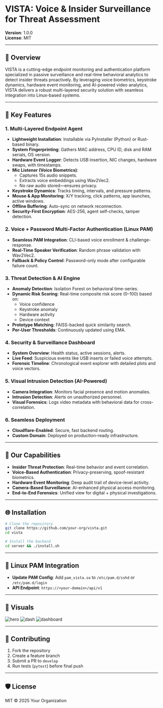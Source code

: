 # VISTA: Voice & Insider Surveillance for Threat Assessment

**Version**: 1.0.0  
**License**: MIT

---

## 📝 Overview

VISTA is a cutting-edge endpoint monitoring and authentication platform specialized in passive surveillance and real-time behavioral analytics to detect insider threats proactively. By leveraging voice biometrics, keystroke dynamics, hardware event monitoring, and AI-powered video analytics, VISTA delivers a robust multi-layered security solution with seamless integration into Linux-based systems.

---

## 🚀 Key Features

### 1. Multi-Layered Endpoint Agent

* **Lightweight Installation**: Installable via PyInstaller (Python) or Rust-based binary.  
* **System Fingerprinting**: Gathers MAC address, CPU ID, disk and RAM serials, OS version.  
* **Hardware Event Logger**: Detects USB insertion, NIC changes, hardware swaps, with timestamps.  
* **Mic Listener (Voice Biometrics)**:  
  * Captures 15s audio snippets.  
  * Extracts voice embeddings using Wav2Vec2.  
  * No raw audio stored—ensures privacy.  
* **Keystroke Dynamics**: Tracks timing, intervals, and pressure patterns.  
* **Mouse & App Monitoring**: X/Y tracking, click patterns, app launches, active windows.  
* **Offline Buffering**: Auto-sync on network reconnection.  
* **Security-First Encryption**: AES-256, agent self-checks, tamper detection.  

### 2. Voice + Password Multi-Factor Authentication (Linux PAM)

* **Seamless PAM Integration**: CLI-based voice enrollment & challenge-response.  
* **Real-Time Speaker Verification**: Random phrase validation with Wav2Vec2.  
* **Fallback & Policy Control**: Password-only mode after configurable failure count.  

### 3. Threat Detection & AI Engine

* **Anomaly Detection**: Isolation Forest on behavioral time-series.  
* **Dynamic Risk Scoring**: Real-time composite risk score (0–100) based on:  
  * Voice confidence  
  * Keystroke anomaly  
  * Hardware activity  
  * Device context  
* **Prototype Matching**: FAISS-backed quick similarity search.  
* **Per-User Thresholds**: Continuously updated using EMA.  

### 4. Security & Surveillance Dashboard

* **System Overview**: Health status, active sessions, alerts.  
* **Live Feed**: Suspicious events like USB inserts or failed voice attempts.  
* **Forensic Timeline**: Chronological event explorer with detailed plots and voice vectors.  

### 5. Visual Intrusion Detection (AI-Powered)

* **Camera Integration**: Monitors facial presence and motion anomalies.  
* **Intrusion Detection**: Alerts on unauthorized personnel.  
* **Visual Forensics**: Logs video metadata with behavioral data for cross-correlation.  

### 6. Seamless Deployment

* **Cloudflare-Enabled**: Secure, fast backend routing.  
* **Custom Domain**: Deployed on production-ready infrastructure.  

---

## 🧠 Our Capabilities

- **Insider Threat Protection**: Real-time behavior and event correlation.  
- **Voice-Based Authentication**: Privacy-preserving, spoof-resistant biometrics.  
- **Hardware Event Monitoring**: Deep audit trail of device-level activity.  
- **Camera-Based Surveillance**: AI-enhanced physical access monitoring.  
- **End-to-End Forensics**: Unified view for digital + physical investigations.  

---

## 🌐 Installation

```bash
# Clone the repository
git clone https://github.com/your-org/vista.git
cd vista

# Install the backend
cd server && ./install.sh
```

---

## 🔗 Linux PAM Integration

* **Update PAM Config**: Add `pam_vista.so` to `/etc/pam.d/sshd` or `/etc/pam.d/login`  
* **API Endpoint**: `https://<your-domain>/api/v1`  

---

## 📸 Visuals
![hero](https://github.com/user-attachments/assets/51d18b48-19cf-4ac0-927b-3fe62ee04482)
![dash](https://github.com/user-attachments/assets/d38b2e4c-32fa-4f59-8ac5-dd68b902ae09)
![dashboard](https://github.com/user-attachments/assets/f4766716-cdf6-41d6-9b08-d61f259edc72)

---

## 🤝 Contributing

1. Fork the repository  
2. Create a feature branch  
3. Submit a PR to `develop`  
4. Run tests (`pytest`) before final push  

---

## 🛡️ License


MIT © 2025 Your Organization
